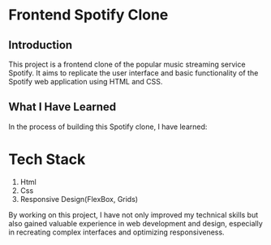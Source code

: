 # Frontend Spotify Clone

## Introduction
This project is a frontend clone of the popular music streaming service Spotify. It aims to replicate the user interface and basic functionality of the Spotify web application using HTML and CSS.

## What I Have Learned
In the process of building this Spotify clone, I have learned:

# Tech Stack
1. Html
2. Css
3. Responsive Design(FlexBox, Grids)

By working on this project, I have not only improved my technical skills but also gained valuable experience in web development and design, especially in recreating complex interfaces and optimizing responsiveness.
